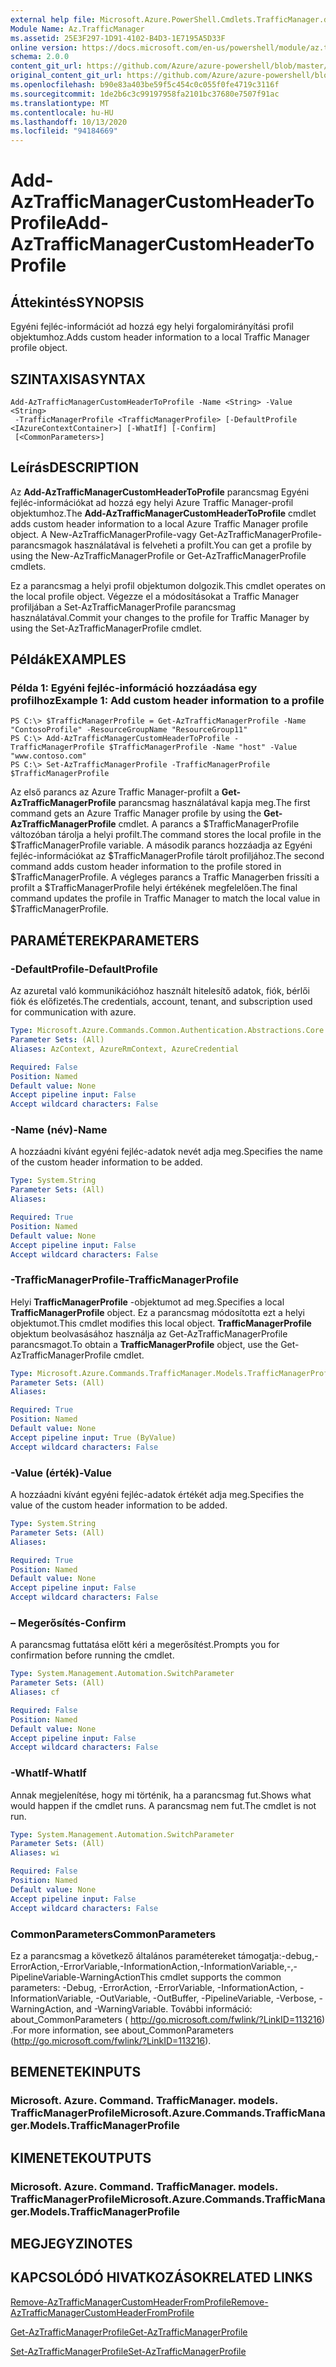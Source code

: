 ```yaml
---
external help file: Microsoft.Azure.PowerShell.Cmdlets.TrafficManager.dll-Help.xml
Module Name: Az.TrafficManager
ms.assetid: 25E3F297-1D91-4102-B4D3-1E7195A5D33F
online version: https://docs.microsoft.com/en-us/powershell/module/az.trafficmanager/add-aztrafficmanagercustomheadertoprofile
schema: 2.0.0
content_git_url: https://github.com/Azure/azure-powershell/blob/master/src/TrafficManager/TrafficManager/help/Add-AzTrafficManagerCustomHeaderToProfile.md
original_content_git_url: https://github.com/Azure/azure-powershell/blob/master/src/TrafficManager/TrafficManager/help/Add-AzTrafficManagerCustomHeaderToProfile.md
ms.openlocfilehash: b90e83a403be59f5c454c0c055f0fe4719c3116f
ms.sourcegitcommit: 1de2b6c3c99197958fa2101bc37680e7507f91ac
ms.translationtype: MT
ms.contentlocale: hu-HU
ms.lasthandoff: 10/13/2020
ms.locfileid: "94184669"
---
```

# <span data-ttu-id="37d1a-101">Add-AzTrafficManagerCustomHeaderToProfile</span><span class="sxs-lookup"><span data-stu-id="37d1a-101">Add-AzTrafficManagerCustomHeaderToProfile</span></span>

## <span data-ttu-id="37d1a-102">Áttekintés</span><span class="sxs-lookup"><span data-stu-id="37d1a-102">SYNOPSIS</span></span>
<span data-ttu-id="37d1a-103">Egyéni fejléc-információt ad hozzá egy helyi forgalomirányítási profil objektumhoz.</span><span class="sxs-lookup"><span data-stu-id="37d1a-103">Adds custom header information to a local Traffic Manager profile object.</span></span>

## <span data-ttu-id="37d1a-104">SZINTAXISA</span><span class="sxs-lookup"><span data-stu-id="37d1a-104">SYNTAX</span></span>

```
Add-AzTrafficManagerCustomHeaderToProfile -Name <String> -Value <String>
 -TrafficManagerProfile <TrafficManagerProfile> [-DefaultProfile <IAzureContextContainer>] [-WhatIf] [-Confirm]
 [<CommonParameters>]
```

## <span data-ttu-id="37d1a-105">Leírás</span><span class="sxs-lookup"><span data-stu-id="37d1a-105">DESCRIPTION</span></span>
<span data-ttu-id="37d1a-106">Az **Add-AzTrafficManagerCustomHeaderToProfile** parancsmag Egyéni fejléc-információkat ad hozzá egy helyi Azure Traffic Manager-profil objektumhoz.</span><span class="sxs-lookup"><span data-stu-id="37d1a-106">The **Add-AzTrafficManagerCustomHeaderToProfile** cmdlet adds custom header information to a local Azure Traffic Manager profile object.</span></span>
<span data-ttu-id="37d1a-107">A New-AzTrafficManagerProfile-vagy Get-AzTrafficManagerProfile-parancsmagok használatával is felveheti a profilt.</span><span class="sxs-lookup"><span data-stu-id="37d1a-107">You can get a profile by using the New-AzTrafficManagerProfile or Get-AzTrafficManagerProfile cmdlets.</span></span>

<span data-ttu-id="37d1a-108">Ez a parancsmag a helyi profil objektumon dolgozik.</span><span class="sxs-lookup"><span data-stu-id="37d1a-108">This cmdlet operates on the local profile object.</span></span>
<span data-ttu-id="37d1a-109">Végezze el a módosításokat a Traffic Manager profiljában a Set-AzTrafficManagerProfile parancsmag használatával.</span><span class="sxs-lookup"><span data-stu-id="37d1a-109">Commit your changes to the profile for Traffic Manager by using the Set-AzTrafficManagerProfile cmdlet.</span></span>

## <span data-ttu-id="37d1a-110">Példák</span><span class="sxs-lookup"><span data-stu-id="37d1a-110">EXAMPLES</span></span>

### <span data-ttu-id="37d1a-111">Példa 1: Egyéni fejléc-információ hozzáadása egy profilhoz</span><span class="sxs-lookup"><span data-stu-id="37d1a-111">Example 1: Add custom header information to a profile</span></span>
```
PS C:\> $TrafficManagerProfile = Get-AzTrafficManagerProfile -Name "ContosoProfile" -ResourceGroupName "ResourceGroup11"
PS C:\> Add-AzTrafficManagerCustomHeaderToProfile -TrafficManagerProfile $TrafficManagerProfile -Name "host" -Value "www.contoso.com"
PS C:\> Set-AzTrafficManagerProfile -TrafficManagerProfile $TrafficManagerProfile
```

<span data-ttu-id="37d1a-112">Az első parancs az Azure Traffic Manager-profilt a **Get-AzTrafficManagerProfile** parancsmag használatával kapja meg.</span><span class="sxs-lookup"><span data-stu-id="37d1a-112">The first command gets an Azure Traffic Manager profile by using the **Get-AzTrafficManagerProfile** cmdlet.</span></span>
<span data-ttu-id="37d1a-113">A parancs a $TrafficManagerProfile változóban tárolja a helyi profilt.</span><span class="sxs-lookup"><span data-stu-id="37d1a-113">The command stores the local profile in the $TrafficManagerProfile variable.</span></span>
<span data-ttu-id="37d1a-114">A második parancs hozzáadja az Egyéni fejléc-információkat az $TrafficManagerProfile tárolt profiljához.</span><span class="sxs-lookup"><span data-stu-id="37d1a-114">The second command adds custom header information to the profile stored in $TrafficManagerProfile.</span></span>
<span data-ttu-id="37d1a-115">A végleges parancs a Traffic Managerben frissíti a profilt a $TrafficManagerProfile helyi értékének megfelelően.</span><span class="sxs-lookup"><span data-stu-id="37d1a-115">The final command updates the profile in Traffic Manager to match the local value in $TrafficManagerProfile.</span></span>

## <span data-ttu-id="37d1a-116">PARAMÉTEREK</span><span class="sxs-lookup"><span data-stu-id="37d1a-116">PARAMETERS</span></span>

### <span data-ttu-id="37d1a-117">-DefaultProfile</span><span class="sxs-lookup"><span data-stu-id="37d1a-117">-DefaultProfile</span></span>
<span data-ttu-id="37d1a-118">Az azuretal való kommunikációhoz használt hitelesítő adatok, fiók, bérlői fiók és előfizetés.</span><span class="sxs-lookup"><span data-stu-id="37d1a-118">The credentials, account, tenant, and subscription used for communication with azure.</span></span>

```yaml
Type: Microsoft.Azure.Commands.Common.Authentication.Abstractions.Core.IAzureContextContainer
Parameter Sets: (All)
Aliases: AzContext, AzureRmContext, AzureCredential

Required: False
Position: Named
Default value: None
Accept pipeline input: False
Accept wildcard characters: False
```

### <span data-ttu-id="37d1a-119">-Name (név)</span><span class="sxs-lookup"><span data-stu-id="37d1a-119">-Name</span></span>
<span data-ttu-id="37d1a-120">A hozzáadni kívánt egyéni fejléc-adatok nevét adja meg.</span><span class="sxs-lookup"><span data-stu-id="37d1a-120">Specifies the name of the custom header information to be added.</span></span>

```yaml
Type: System.String
Parameter Sets: (All)
Aliases:

Required: True
Position: Named
Default value: None
Accept pipeline input: False
Accept wildcard characters: False
```

### <span data-ttu-id="37d1a-121">-TrafficManagerProfile</span><span class="sxs-lookup"><span data-stu-id="37d1a-121">-TrafficManagerProfile</span></span>
<span data-ttu-id="37d1a-122">Helyi **TrafficManagerProfile** -objektumot ad meg.</span><span class="sxs-lookup"><span data-stu-id="37d1a-122">Specifies a local **TrafficManagerProfile** object.</span></span>
<span data-ttu-id="37d1a-123">Ez a parancsmag módosította ezt a helyi objektumot.</span><span class="sxs-lookup"><span data-stu-id="37d1a-123">This cmdlet modifies this local object.</span></span>
<span data-ttu-id="37d1a-124">**TrafficManagerProfile** objektum beolvasásához használja az Get-AzTrafficManagerProfile parancsmagot.</span><span class="sxs-lookup"><span data-stu-id="37d1a-124">To obtain a **TrafficManagerProfile** object, use the Get-AzTrafficManagerProfile cmdlet.</span></span>

```yaml
Type: Microsoft.Azure.Commands.TrafficManager.Models.TrafficManagerProfile
Parameter Sets: (All)
Aliases:

Required: True
Position: Named
Default value: None
Accept pipeline input: True (ByValue)
Accept wildcard characters: False
```

### <span data-ttu-id="37d1a-125">-Value (érték)</span><span class="sxs-lookup"><span data-stu-id="37d1a-125">-Value</span></span>
<span data-ttu-id="37d1a-126">A hozzáadni kívánt egyéni fejléc-adatok értékét adja meg.</span><span class="sxs-lookup"><span data-stu-id="37d1a-126">Specifies the value of the custom header information to be added.</span></span>

```yaml
Type: System.String
Parameter Sets: (All)
Aliases:

Required: True
Position: Named
Default value: None
Accept pipeline input: False
Accept wildcard characters: False
```

### <span data-ttu-id="37d1a-127">– Megerősítés</span><span class="sxs-lookup"><span data-stu-id="37d1a-127">-Confirm</span></span>
<span data-ttu-id="37d1a-128">A parancsmag futtatása előtt kéri a megerősítést.</span><span class="sxs-lookup"><span data-stu-id="37d1a-128">Prompts you for confirmation before running the cmdlet.</span></span>

```yaml
Type: System.Management.Automation.SwitchParameter
Parameter Sets: (All)
Aliases: cf

Required: False
Position: Named
Default value: None
Accept pipeline input: False
Accept wildcard characters: False
```

### <span data-ttu-id="37d1a-129">-WhatIf</span><span class="sxs-lookup"><span data-stu-id="37d1a-129">-WhatIf</span></span>
<span data-ttu-id="37d1a-130">Annak megjelenítése, hogy mi történik, ha a parancsmag fut.</span><span class="sxs-lookup"><span data-stu-id="37d1a-130">Shows what would happen if the cmdlet runs.</span></span> <span data-ttu-id="37d1a-131">A parancsmag nem fut.</span><span class="sxs-lookup"><span data-stu-id="37d1a-131">The cmdlet is not run.</span></span>

```yaml
Type: System.Management.Automation.SwitchParameter
Parameter Sets: (All)
Aliases: wi

Required: False
Position: Named
Default value: None
Accept pipeline input: False
Accept wildcard characters: False
```

### <span data-ttu-id="37d1a-132">CommonParameters</span><span class="sxs-lookup"><span data-stu-id="37d1a-132">CommonParameters</span></span>
<span data-ttu-id="37d1a-133">Ez a parancsmag a következő általános paramétereket támogatja:-debug,-ErrorAction,-ErrorVariable,-InformationAction,-InformationVariable,-,-PipelineVariable-WarningAction</span><span class="sxs-lookup"><span data-stu-id="37d1a-133">This cmdlet supports the common parameters: -Debug, -ErrorAction, -ErrorVariable, -InformationAction, -InformationVariable, -OutVariable, -OutBuffer, -PipelineVariable, -Verbose, -WarningAction, and -WarningVariable.</span></span> <span data-ttu-id="37d1a-134">További információ: about_CommonParameters ( http://go.microsoft.com/fwlink/?LinkID=113216) .</span><span class="sxs-lookup"><span data-stu-id="37d1a-134">For more information, see about_CommonParameters (http://go.microsoft.com/fwlink/?LinkID=113216).</span></span>

## <span data-ttu-id="37d1a-135">BEMENETEK</span><span class="sxs-lookup"><span data-stu-id="37d1a-135">INPUTS</span></span>

### <span data-ttu-id="37d1a-136">Microsoft. Azure. Command. TrafficManager. models. TrafficManagerProfile</span><span class="sxs-lookup"><span data-stu-id="37d1a-136">Microsoft.Azure.Commands.TrafficManager.Models.TrafficManagerProfile</span></span>

## <span data-ttu-id="37d1a-137">KIMENETEK</span><span class="sxs-lookup"><span data-stu-id="37d1a-137">OUTPUTS</span></span>

### <span data-ttu-id="37d1a-138">Microsoft. Azure. Command. TrafficManager. models. TrafficManagerProfile</span><span class="sxs-lookup"><span data-stu-id="37d1a-138">Microsoft.Azure.Commands.TrafficManager.Models.TrafficManagerProfile</span></span>

## <span data-ttu-id="37d1a-139">MEGJEGYZI</span><span class="sxs-lookup"><span data-stu-id="37d1a-139">NOTES</span></span>

## <span data-ttu-id="37d1a-140">KAPCSOLÓDÓ HIVATKOZÁSOK</span><span class="sxs-lookup"><span data-stu-id="37d1a-140">RELATED LINKS</span></span>

[<span data-ttu-id="37d1a-141">Remove-AzTrafficManagerCustomHeaderFromProfile</span><span class="sxs-lookup"><span data-stu-id="37d1a-141">Remove-AzTrafficManagerCustomHeaderFromProfile</span></span>](./Remove-AzTrafficManagerCustomHeaderFromProfile.md)

[<span data-ttu-id="37d1a-142">Get-AzTrafficManagerProfile</span><span class="sxs-lookup"><span data-stu-id="37d1a-142">Get-AzTrafficManagerProfile</span></span>](./Get-AzTrafficManagerProfile.md)

[<span data-ttu-id="37d1a-143">Set-AzTrafficManagerProfile</span><span class="sxs-lookup"><span data-stu-id="37d1a-143">Set-AzTrafficManagerProfile</span></span>](./Set-AzTrafficManagerProfile.md)
